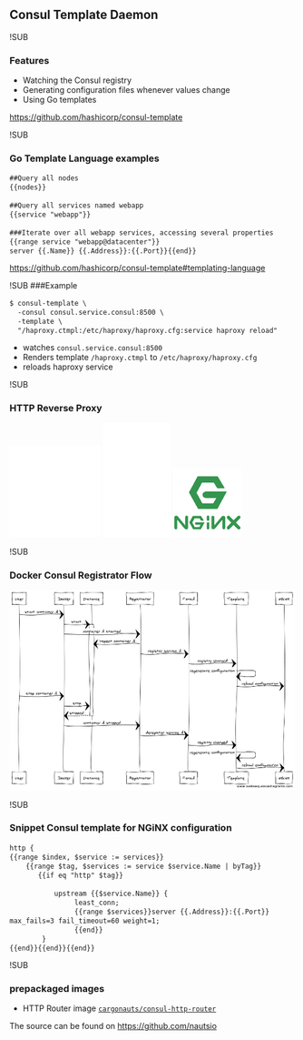 ## Consul Template Daemon

!SUB
### Features
* Watching the Consul registry
* Generating configuration files whenever values change
* Using Go templates

https://github.com/hashicorp/consul-template

!SUB
### Go Template Language examples

```
##Query all nodes
{{nodes}}

##Query all services named webapp
{{service "webapp"}}

###Iterate over all webapp services, accessing several properties
{{range service "webapp@datacenter"}}
server {{.Name}} {{.Address}}:{{.Port}}{{end}}
```
https://github.com/hashicorp/consul-template#templating-language


!SUB
###Example

```
$ consul-template \
  -consul consul.service.consul:8500 \
  -template \
  "/haproxy.ctmpl:/etc/haproxy/haproxy.cfg:service haproxy reload"
```

* watches `consul.service.consul:8500`
* Renders template `/haproxy.ctmpl` to `/etc/haproxy/haproxy.cfg`
* reloads haproxy service


!SUB
### HTTP Reverse Proxy
![Consul logo](images/consul-logo.png) <!-- .element: class="noborder" -->
![plus](images/plus.png) <!-- .element: class="noborder" -->
![NGiNX logo](images/nginx-logo.png) <!-- .element: class="noborder" -->

!SUB
### Docker Consul Registrator Flow
![Docker Consul Registrator Flow](images/docker-consul-registrator-flow.png) <!-- .element: class="noborder" -->

!SUB
### Snippet Consul template for NGiNX configuration

```
http {
{{range $index, $service := services}}
    {{range $tag, $services := service $service.Name | byTag}}
       {{if eq "http" $tag}}

           upstream {{$service.Name}} {
                least_conn;
                {{range $services}}server {{.Address}}:{{.Port}} max_fails=3 fail_timeout=60 weight=1;
                {{end}}
	    }
{{end}}{{end}}{{end}}
```

!SUB
### prepackaged images
* HTTP Router image [`cargonauts/consul-http-router`](https://registry.hub.docker.com/u/cargonauts/consul-http-router/)

The source can be found on https://github.com/nautsio
